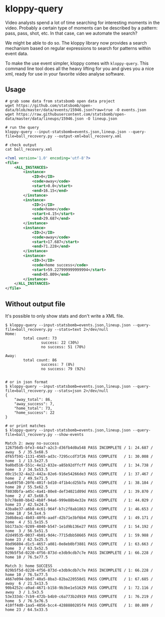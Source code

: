 # kloppy-query

Video analysts spend a lot of time searching for interesting moments in the video. Probably a certain type of moments can be described by a pattern: pass, pass, shot, etc. In that case, can we automate the search?

We might be able to do so. The kloppy library now provides a search mechanism based on regular expressions to search for patterns within event data.

To make the use event simpler, kloppy comes with `kloppy-query`. This command line tool does all the heavy lifting for you and gives you a nice xml, ready for use in your favorite video analyse software.

## Usage 

```shell script
# grab some data from statsbomb open data project
wget https://github.com/statsbomb/open-data/blob/master/data/events/15946.json?raw=true -O events.json
wget https://raw.githubusercontent.com/statsbomb/open-data/master/data/lineups/15946.json -O lineup.json

# run the query
kloppy-query --input-statsbomb=events.json,lineup.json --query-file=ball_recovery.py --output-xml=ball_recovery.xml

# check output
cat ball_recovery.xml
```


```xml
<?xml version='1.0' encoding='utf-8'?>
<file>
    <ALL_INSTANCES>
        <instance>
            <ID>0</ID>
            <code>away</code>
            <start>0.0</start>
            <end>16.15</end>
        </instance>
        <instance>
            <ID>1</ID>
            <code>home</code>
            <start>4.15</start>
            <end>29.687</end>
        </instance>
        <instance>
            <ID>2</ID>
            <code>away</code>
            <start>17.687</start>
            <end>71.228</end>
        </instance>
        <instance>
            <ID>3</ID>
            <code>home success</code>
            <start>59.227999999999994</start>
            <end>85.809</end>
        </instance>
    </ALL_INSTANCES>
</file>
```

## Without output file
It's possible to only show stats and don't write a XML file.

```shell script
$ kloppy-query --input-statsbomb=events.json,lineup.json --query-file=ball_recovery.py --stats=text 2>/dev/null
Home:
        total count: 73
                success: 22 (30%)
                no success: 51 (70%)

Away:
        total count: 86
                success: 7 (8%)
                no success: 79 (92%)


# or in json format
$ kloppy-query --input-statsbomb=events.json,lineup.json --query-file=ball_recovery.py --stats=json 2>/dev/null
{
    "away_total": 86,
    "away_success": 7,
    "home_total": 73,
    "home_success": 22
}

# or print matches
$ kloppy-query --input-statsbomb=events.json,lineup.json --query-file=ball_recovery.py --show-events

Match 2: away no-success
126756d5-bfe3-44a7-a2c3-d36fb4d0a548 PASS INCOMPLETE / 1: 24.687 / away  5 / 35.5x68.5
df65f591-1131-4565-ad3c-7295ccdf3f26 PASS COMPLETE   / 1: 30.008 / home  1 / 13.5x27.5
9a0bd516-551c-4e12-832e-a85b92dffcff PASS COMPLETE   / 1: 34.738 / home  3 / 34.5x53.5
d0c15c32-4a22-442a-82e6-916e54266de3 PASS COMPLETE   / 1: 37.467 / home  2 / 49.5x71.5
e4a69750-20f6-401f-bd10-4f1b4cd25b7a PASS COMPLETE   / 1: 38.184 / home 20 / 55.5x62.5
f8030bfa-a45c-4a41-80e8-def34021d09d PASS COMPLETE   / 1: 39.870 / home  2 / 47.5x68.5
b7c78e80-bb42-4b8f-94a6-999e88b4e32e PASS COMPLETE   / 1: 44.029 / home 23 / 42.5x24.5
43ba8e37-a6b8-4c61-964f-b7c2f8ab1863 PASS COMPLETE   / 1: 46.653 / home 18 / 54.5x4.5
2b0b8ea1-4b03-40f6-aadf-d2b71e3bf6b4 PASS COMPLETE   / 1: 49.171 / home  4 / 51.5x15.5
bb173a3c-9289-4040-b547-1e1d9b136e27 PASS COMPLETE   / 1: 54.192 / home  3 / 56.5x51.5
d2d49535-0037-4b01-9d4c-7715dbb58665 PASS COMPLETE   / 1: 59.988 / home 23 / 62.5x25.5
8bd96804-d1c5-4657-a081-0e8eb0bf3881 PASS COMPLETE   / 1: 63.663 / home  3 / 63.5x52.5
029b5f5d-0220-4f56-873d-e3db9cdb7c7e PASS INCOMPLETE / 1: 66.228 / home 10 / 76.5x77.5

Match 3: home SUCCESS
029b5f5d-0220-4f56-873d-e3db9cdb7c7e PASS INCOMPLETE / 1: 66.228 / home 10 / 76.5x77.5
4667e094-bbd7-40a5-8ba3-82ba220558d1 PASS COMPLETE   / 1: 67.685 / away  6 / 21.5x13.5
90b4252c-a9ad-4671-b158-9b3be1e51629 PASS COMPLETE   / 1: 72.116 / away  3 / 1.5x3.5
53e333dc-7cb9-472b-b4b9-c6a773b2d919 PASS COMPLETE   / 1: 76.219 / home  5 / 76.5x76.5
410ff4d0-1aa5-4856-bcc4-4288880285f4 PASS COMPLETE   / 1: 80.809 / home 23 / 64.5x33.5
```